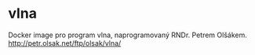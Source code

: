 # vlna
Docker image pro program vlna, naprogramovaný RNDr. Petrem Olšákem. http://petr.olsak.net/ftp/olsak/vlna/
